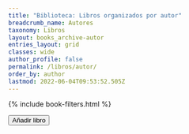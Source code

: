 ```yaml
---
title: "Biblioteca: Libros organizados por autor"
breadcrumb_name: Autores
taxonomy: Libros
layout: books_archive-autor
entries_layout: grid
classes: wide
author_profile: false
permalink: /libros/autor/
order_by: author
lastmod: 2022-06-04T09:53:52.505Z
---
```


{% include book-filters.html %}
<div>
    <span class="d-inline">
        <button class="btn btn-sm btn-primary" id="new-item" style="">
            <i class="fas fa-fw fa-plus"></i> Añadir libro
        </button>
    </span>
</div>

